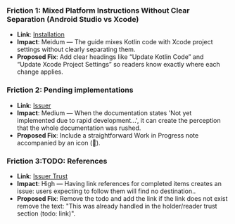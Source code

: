 ### Friction 1: Mixed Platform Instructions Without Clear Separation (Android Studio vs Xcode) 
- **Link**: [Installation](https://developer.multipaz.org/docs/getting-started/installation/#%EF%B8%8F-some-gotchas-to-be-aware-of-ios-only)
- **Impact**: Meidum — The guide mixes Kotlin code with Xcode project settings without clearly separating them.
- **Proposed Fix**: Add clear headings like “Update Kotlin Code” and “Update Xcode Project Settings” so readers know exactly where each change applies.

### Friction 2: Pending implementations
- **Link**: [Issuer](https://developer.multipaz.org/docs/getting-started/issuer)
- **Impact**: Medium — When the documentation states 'Not yet implemented due to rapid development...', it can create the perception that the whole documentation was rushed.
- **Proposed Fix**: Include a straightforward Work in Progress note accompanied by an icon (🚧).

### Friction 3:TODO: References
- **Link**: [Issuer Trust](https://developer.multipaz.org/docs/getting-started/issuer](https://developer.multipaz.org/docs/getting-started/verifier/issuer-trust))
- **Impact**: High — Having link references for completed items creates an issue: users expecting to follow them will find no destination..
- **Proposed Fix**: Remove the todo and add the link if the link does not exist remove the text: "This was already handled in the holder/reader trust section (todo: link)".

